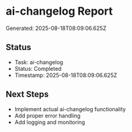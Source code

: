 # ai-changelog Report

Generated: 2025-08-18T08:09:06.625Z

## Status
- Task: ai-changelog
- Status: Completed
- Timestamp: 2025-08-18T08:09:06.625Z

## Next Steps
- Implement actual ai-changelog functionality
- Add proper error handling
- Add logging and monitoring
